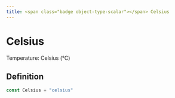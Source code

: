 ```yaml
---
title: <span class="badge object-type-scalar"></span> Celsius
---
```

# <span class="badge object-type-scalar"></span> Celsius

Temperature: Celsius (°C)

## Definition

```go
const Celsius = "celsius"
```
